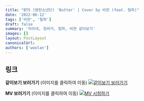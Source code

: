 ```yaml
---
title: "BTS (방탄소년단) 'Butter' | Cover by 비챤 (feat. 릴파)"
date: '2022-06-12'
tags: ['비챤', '릴파']
draft: false
summary: '아이네, 징버거, 릴파, 비챤 같이보기'
images: []
layout: PostLayout
canonicalUrl:
authors: ['woolan']
---
```


## 링크

**같이보기 보러가기** (이미지를 클릭하여 이동)
[![같이보기 보러가기](https://cdn.discordapp.com/attachments/1135756712759013437/1135758630910697602/banner.png)](https://cafe.naver.com/steamindiegame/6469062)

**MV 보러가기** (이미지를 클릭하여 이동)
[![MV 시청하기](https://i.ytimg.com/vi/nWJB1U7cQVs/maxresdefault.jpg)](https://youtu.be/nWJB1U7cQVs)
